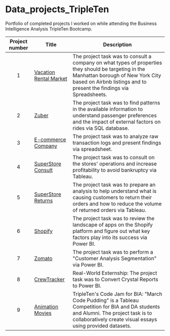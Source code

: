# Data_projects_TripleTen
Portfolio of completed projects I worked on while attending the Business Intelligence Analysis TripleTen Bootcamp.

| Project number | Title | Description |
| :-----------: | ----------- |----------- |
| 1 | [Vacation Rental Market](https://github.com/Tiffany-Bergett/Data_projects_TripleTen/tree/main/Vacation%20Rental%20Market) | The project task was to consult a company on what types of properties they should be targeting in the Manhattan borough of New York City based on Airbnb listings and to present the findings via Spreadsheets. |
| 2 | [Zuber](https://github.com/Tiffany-Bergett/Data_projects_TripleTen/tree/main/Zuber) | The project task was to find patterns in the available information to understand passenger preferences and the impact of external factors on rides via SQL database. |
| 3 | [E-commerce Company](https://github.com/Tiffany-Bergett/Data_projects_TripleTen/tree/main/E-commerce%20Company) | The project task was to analyze raw transaction logs and present findings via spreadsheet. |
| 4 | [SuperStore Consult](https://github.com/Tiffany-Bergett/Data_projects_TripleTen/tree/main/SuperStore%20Consult) | The project task was to consult on the stores' operations and increase profitability to avoid bankruptcy via Tableau. |
| 5 | [SuperStore Returns](https://github.com/Tiffany-Bergett/Data_projects_TripleTen/tree/main/SuperStore%20Returns) | The project task was to prepare an analysis to help understand what is causing customers to return their orders and how to reduce the volume of returned orders via Tableau. |
| 6 | [Shopify](https://github.com/Tiffany-Bergett/Data_projects_TripleTen/tree/main/Shopify) | The project task was to review the landscape of apps on the Shopify platform and figure out what key factors play into its success via Power BI. |
| 7 | [Zomato](https://github.com/Tiffany-Bergett/Data_projects_TripleTen/tree/main/Zomato) | The project task was to perform a "Customer Analysis Segmentation" via Power BI. |
| 8 | [CrewTracker](https://github.com/Tiffany-Bergett/Data_projects_TripleTen/tree/main/CrewTracker) | Real-World Externship: The project task was to Convert Crystal Reports to Power BI. |
| 9 | [Animation Movies](https://github.com/Tiffany-Bergett/Data_projects_TripleTen/tree/main/Animation%20Movies) | TripleTen's Code Jam for BIA: "March Code Pudding" is a Tableau Competition for BIA and DA students and Alumni. The project task is to collaboratively create visual essays using provided datasets. |

